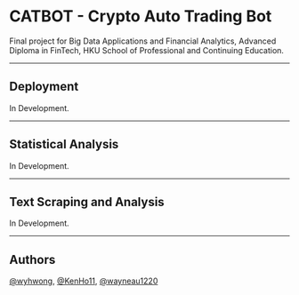 # CATBOT - Crypto Auto Trading Bot
Final project for Big Data Applications and Financial Analytics, Advanced Diploma in FinTech, HKU School of Professional and Continuing Education.

---

## Deployment

In Development.

---

## Statistical Analysis

In Development.

---

## Text Scraping and Analysis

In Development.

---

## Authors
[@wyhwong](https://github.com/wyhwong), [@KenHo11](https://github.com/KenHo11), [@wayneau1220](https://github.com/wayneau1220)
